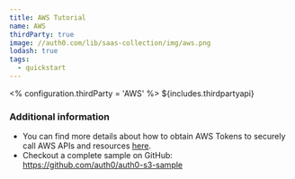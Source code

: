 ```yaml
---
title: AWS Tutorial
name: AWS
thirdParty: true
image: //auth0.com/lib/saas-collection/img/aws.png
lodash: true
tags:
  - quickstart
---
```

<% configuration.thirdParty = 'AWS' %>
${includes.thirdpartyapi}

### Additional information

* You can find more details about how to obtain AWS Tokens to securely call AWS APIs and resources [here](/aws#2).
* Checkout a complete sample on GitHub: <https://github.com/auth0/auth0-s3-sample>
